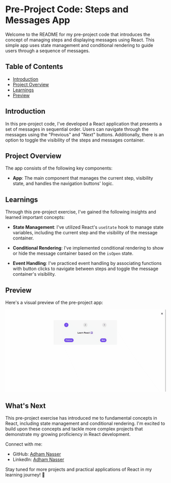 # Pre-Project Code: Steps and Messages App

Welcome to the README for my pre-project code that introduces the concept of managing steps and displaying messages using React. This simple app uses state management and conditional rendering to guide users through a sequence of messages.

## Table of Contents

- [Introduction](#introduction)
- [Project Overview](#project-overview)
- [Learnings](#learnings)
- [Preview](#preview)

## Introduction

In this pre-project code, I've developed a React application that presents a set of messages in sequential order. Users can navigate through the messages using the "Previous" and "Next" buttons. Additionally, there is an option to toggle the visibility of the steps and messages container.

## Project Overview

The app consists of the following key components:

- **App**: The main component that manages the current step, visibility state, and handles the navigation buttons' logic.

## Learnings

Through this pre-project exercise, I've gained the following insights and learned important concepts:

- **State Management**: I've utilized React's `useState` hook to manage state variables, including the current step and the visibility of the message container.

- **Conditional Rendering**: I've implemented conditional rendering to show or hide the message container based on the `isOpen` state.

- **Event Handling**: I've practiced event handling by associating functions with button clicks to navigate between steps and toggle the message container's visibility.

## Preview

Here's a visual preview of the pre-project app:

![Steps and Messages App](./screenshots/preview.gif)

## What's Next

This pre-project exercise has introduced me to fundamental concepts in React, including state management and conditional rendering. I'm excited to build upon these concepts and tackle more complex projects that demonstrate my growing proficiency in React development.

Connect with me:
- GitHub: [Adham Nasser](https://github.com/Adham-XIII)
- LinkedIn: [Adham Nasser](https://www.linkedin.com/in/adham-nasser-xiii/)

Stay tuned for more projects and practical applications of React in my learning journey! 🚀
